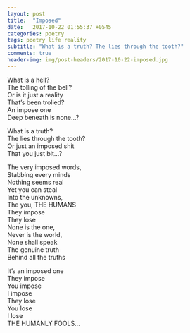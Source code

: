 ```yaml
---
layout: post
title:  "Imposed"
date:   2017-10-22 01:55:37 +0545
categories: poetry
tags: poetry life reality
subtitle: "What is a truth? The lies through the tooth?"
comments: true
header-img: img/post-headers/2017-10-22-imposed.jpg
---
```


What is a hell?  
The tolling of the bell?  
Or is it just a reality  
That’s been trolled?  
An impose one  
Deep beneath is none…?  


What is a truth?  
The lies through the tooth?  
Or just an imposed shit  
That you just bit…?  


The very imposed words,  
Stabbing every minds  
Nothing seems real  
Yet you can steal  
Into the unknowns,  
The you, THE HUMANS  
They impose  
They lose  
None is the one,  
Never is the world,  
None shall speak  
The genuine truth  
Behind all the truths  


It’s an imposed one  
They impose   
You impose  
I impose  
They lose  
You lose  
I lose  
THE HUMANLY FOOLS…  

